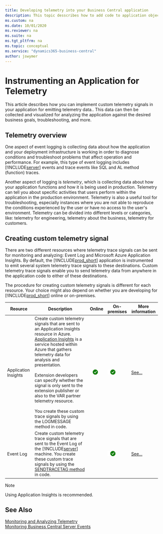 ```yaml
---
title: Developing telemetry into your Business Central application
description: This topic desscribes how to add code to application objects that enables you to gather telemetry.
ms.custom: na
ms.date: 10/01/2020
ms.reviewer: na
ms.suite: na
ms.tgt_pltfrm: na
ms.topic: conceptual
ms.service: "dynamics365-business-central"
author: jswymer
---
```

# Instrumenting an Application for Telemetry

This article describes how you can implement custom telemetry signals in your application for emitting telemetry data.. This data can then be collected and visualized for analyzing the application against the desired business goals, troubleshooting, and more.

## Telemetry overview

One aspect of event logging is collecting data about how the application and your deployment infrastructure is working in order to diagnose conditions and troubleshoot problems that affect operation and performance. For example, this type of event logging includes [!INCLUDE[server](includes/server.md)] events and trace events like SQL and AL method (function) traces.

Another aspect of logging is *telemetry*, which is collecting data about how your application functions and how it is being used in production. Telemetry can tell you about specific activities that users perform within the application in the production environment. Telemetry is also a useful tool for troubleshooting, especially instances where you are not able to reproduce the conditions experienced by the user or have no access to the user's environment. Telemetry can be divided into different levels or categories, like: telemetry for engineering, telemetry about the business, telemetry for customers.

## Creating custom telemetry signal

There are two different resources where telemetry trace signals can be sent for monitoring and analyzing: Event Log and Microsoft Azure Application Insights. By default, the [!INCLUDE[prod_short](includes/prod_short.md)] application is instrumented to emit several system telemetry trace signals to these destinations. Custom telemetry trace signals enable you to send telemetry data from anywhere in the application code to either of these destinations.

The procedure for creating custom telemetry signals is different for each resource. Your choice might also depend on whether you are developing for [!INCLUDE[prod_short](../developer/includes/prod_short.md)] online or on-premises.

|Reource|Description|Online|On-premises|More information|
|-----------|-----------|------|-----------|----------------|
|Application Insights|Create custom telemetry signals that are sent to an Application Insights resource in Azure. [Application Insights](/azure/azure-monitor/app/app-insights-overview) is a service hosted within Azure that gathers telemetry data for analysis and presentation. <br /><br />Extension developers can specify whether the signal is only sent to the extension publisher or also to the VAR partner telemetry resource.<br /><br />You create these custom trace signals by using the LOGMESSAGE method in code.|![check mark for feature](media/check.png)|![check mark for feature](media/check.png)|[See...](devenv-instrument-application-for-telemetry-app-insights.md)|
|Event Log| Create custom telemetry trace signals that are sent to the Event Log of the [!INCLUDE[server](includes/server.md)] machine. You create these custom trace signals by using the [SENDTRACETAG method](methods-auto/session/session-sendtracetag-method.md) in code.||![check mark for feature](media/check.png)|[See...](devenv-instrument-application-for-telemetry-event-log.md)|

> [!NOTE]
> Using Application Insights is recommended. 

## See Also

[Monitoring and Analyzing Telemetry](../administration/telemetry-overview.md)  
[Monitoring Business Central Server Events](../administration/monitor-server-events.md)  
